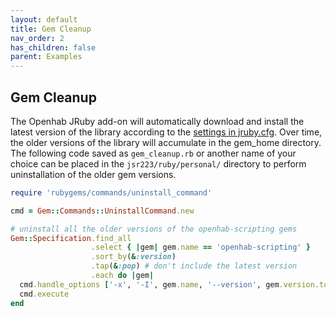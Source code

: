 ```yaml
---
layout: default
title: Gem Cleanup
nav_order: 2
has_children: false
parent: Examples
---
```


## Gem Cleanup

The Openhab JRuby add-on will automatically download and install the latest version of the library according to the [settings in jruby.cfg](../../installation/#installation). Over time, the older versions of the library will accumulate in the gem_home directory. The following code saved as `gem_cleanup.rb` or another name of your choice can be placed in the `jsr223/ruby/personal/` directory to perform uninstallation of the older gem versions.

```ruby
require 'rubygems/commands/uninstall_command'

cmd = Gem::Commands::UninstallCommand.new

# uninstall all the older versions of the openhab-scripting gems
Gem::Specification.find_all
                  .select { |gem| gem.name == 'openhab-scripting' }
                  .sort_by(&:version)
                  .tap(&:pop) # don't include the latest version
                  .each do |gem|
  cmd.handle_options ['-x', '-I', gem.name, '--version', gem.version.to_s]
  cmd.execute
end
```
